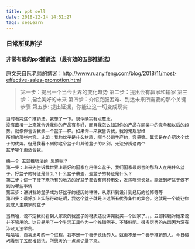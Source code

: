 ```yaml
---
title: ppt sell
date: 2018-12-14 14:51:27
tags: seeLearn
---
```

### 日常所见所学
#### 非常有趣的ppt推销法 （最有效的五部推销法）
原文来自阮老师的博客：http://www.ruanyifeng.com/blog/2018/11/most-effective-sales-promotion.html

> 第一步：提出一个当今世界的变化趋势
  第二步：提出会有赢家和输家
  第三步：描绘美好的未来
  第四步：介绍克服困难、到达未来所需要的那个关键步骤
  第五步: 提出证据，你能让这一切变成现实

```
当时看完这个推销法，我想了一下。貌似确实有点意思。
没有直接一上来就告诉我你的产品有多好，而且我怎么知道你的产品在同类中的竞争和以后的趋势。就像你告诉我卖一个盆子一样。如果你一来就告诉我，我的常规思维
所想的那些内容。比如：我的盆子是什么材质，哪个公司生产的，容量等。其实是在介绍这个盆子的优势。但是我看不到你这个盆子和其他盆子的区别，无法分辨这两个
盆子哪个更适合我。

换一个 五部推销法的 思路呢？
第一步：上来先告诉我世界上最好的国家在用什么盆子，我们国家最厉害的那群人在用什么盆子，好盆子的特征是什么？什么盆子最差，差盆子的特征是什么？
第二步：讲一下接下来所有的地方的好盆子都会有何种用处，发挥哪些长处。能做到坏盆子做不到的哪些事情
第三步：讲讲我的盆子成为好盆子的经历的种种，从原料到设计到经历的检修等等
第四步：最好加上实际行动证明，我这个盆子就是上述所有优秀条件的集合。这就是一个能让你变成人生赢家的盆子

当然哈，说不定我妈看到人家说的我盆子的材质还没讲完就买一个回家了。。。五部推销对她来说并不管用哈。这只是用了一个生活工具作为一个推销例子。不够鲜明。很多厉害的东西因为没有涉及无法举例。
哈哈哈，自我思考的一个过程。我不是一个善于说话的人。就更不是一个善于推销的人。今日碰巧看到了五部推销法。所思考的一点点记录下来。
```
